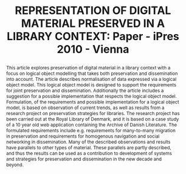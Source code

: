 ---
abstract: 'This article explores preservation of digital material in a

  library context with a focus on logical object modelling

  that takes both preservation and dissemination into

  account. The article describes normalisation of data

  expressed via a logical object model. This logical object

  model is designed to support the requirements for joint

  preservation and dissemination. Additionally the article

  includes a suggestion for a possible implementation that

  respects the logical object model.

  Formulation, of the requirements and possible

  implementation for a logical object model, is based on

  observation of current trends, as well as results from a

  research project on preservation strategies for libraries.

  The research project has been carried out at the Royal

  Library of Denmark, and it is based on a case study of a

  10 year old web application containing the Archive of

  Danish Literature. The formulated requirements include

  e.g. requirements for many-to-many migration in

  preservation and requirements for homogenous

  navigation and social networking in dissemination.

  Many of the described observations and results have

  parallels to other types of material. These parallels are

  partly described, and thus the results can be used as a

  contribution to development of systems and strategies

  for preservation and dissemination in the new decade

  and beyond.'
creators:
- Zierau, Eld
date: null
document_url: https://services.phaidra.univie.ac.at/api/object/o:185515/download
grand_parent: iPRES
institutions: []
keywords: []
landing_page_url: https://phaidra.univie.ac.at/o:185515
language: eng
layout: publication
license: CC BY-SA 2.0 AT
notes_url: null
parent: iPRES 2010
presentation_url: null
size: 228071
source_name: iPRES
title: 'REPRESENTATION OF DIGITAL MATERIAL  PRESERVED IN A LIBRARY CONTEXT: Paper
  - iPres 2010 - Vienna'
type: paper
year: 2010
---
